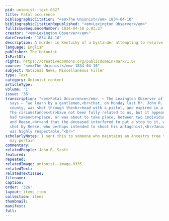 ```yaml
---
pid: unionist--text-0327
title: Fatal occurence
bibliographicCitation: "<em>The Unionist</em> 1834-04-10"
bibliographicCitationRepublished: "<em>Lexington Observer</em>"
fullIssueSequenceNumber: 1834-04-10 p.03.27
creator: "<em>Lexington Observer</em>"
dateCreated: '1834-04-10'
description: A murder in Kentucky of a bystander attempting to resolve a fight
language: English
publisher: The Unionist
IsPartOf: 
rights: https://creativecommons.org/publicdomain/mark/1.0/
source: "<em>The Unionist</em> 1834-04-10"
subject: National News; Miscellaneous Filler
type: Text
category: Unionist content
articleType: 
volume: '1'
issue: '36'
transcription: "<em>Fatal Occurrence</em>. – The Lexington Observer of the 22d inst.
  says – “we learn by a gentlemen,<br>that, on Monday last Mr. John R. Scott of Jessamine
  county, was shot through the<br>head with a pistol, and expired in a few hours afterwards.
  The circumstances<br>have not been fully related to us, but it appears that a recontre
  had taken<br>place, or was about to take place, between two individuals, January
  and Reese,<br>and that the deceased interfered to put a stop to it, when he was<br>unintentionally
  shot by Reese, who perhaps intended to shoot his antagonist,<br>January. The deceased
  was highly respectable.”<br>"
scholarlyNotes: I sent this to someone who maintains an Ancestry tree to whom this
  may pertain
commentary: 
relatedPeople: John R. Scott
featured: 
repeated: 
relatedImage: unionist--image-0335
relatedText: 
relatedTextIssue: 
filename: 
caption: 
order: '326'
layout: items_item
collection: items
thumbnail: 
manifest: 
full: 
---
```

